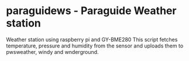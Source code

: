 # paraguidews - Paraguide Weather station
Weather station using raspberry pi and GY-BME280
This script fetches temperature, pressure and humidity from the sensor and uploads them to pwsweather, windy and wnderground.

